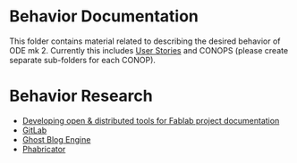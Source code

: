 # Behavior Documentation
This folder contains material related to describing the desired behavior of ODE mk 2.  Currently this includes [User Stories](userstories.md) and CONOPS (please create separate sub-folders for each CONOP).

# Behavior Research

* [Developing open & distributed tools for Fablab project documentation](https://www.academia.edu/1964060/Developing_open_and_distributed_tools_for_Fablab_project_documentation)
* [GitLab](https://about.gitlab.com/)
* [Ghost Blog Engine](https://ghost.org/)
* [Phabricator](https://www.phacility.com/phabricator/)
